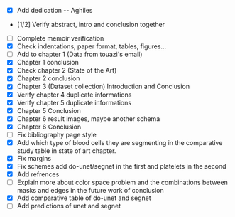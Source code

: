 - [x] Add dedication -- Aghiles
- [1/2] Verify abstract, intro and conclusion together
- [ ] Complete memoir verification
- [x] Check indentations, paper format, tables, figures...
- [ ] Add to chapter 1 (Data from touazi's email)
- [x] Chapter 1 conclusion
- [x] Check chapter 2 (State of the Art)
- [x] Chapter 2 conclusion
- [x] Chapter 3 (Dataset collection) Introduction and Conclusion
- [x] Verify chapter 4 duplicate informations
- [x] Verify chapter 5 duplicate informations
- [x] Chapter 5 Conclusion
- [x] Chapter 6 result images, maybe another schema
- [x] Chapter 6 Conclusion
- [ ] Fix bibliography page style
- [x] Add which type of blood cells they are segmenting in the comparative study table in state of art chapter.
- [x] Fix margins
- [x] Fix schemes add do-unet/segnet in the first and platelets in the second
- [x] Add refrences
- [ ] Explain more about color space problem and the combinations between masks and edges in the future work  of conclusion
- [x] Add comparative table of do-unet and segnet
- [ ] Add predictions of unet and segnet
